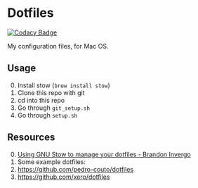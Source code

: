 # Dotfiles

[![Codacy Badge](https://api.codacy.com/project/badge/Grade/b749c115177c4041a69a12cff91dc60e)](https://www.codacy.com/app/contact_45/stow-dotfiles?utm_source=github.com&utm_medium=referral&utm_content=shakeelmohamed/stow-dotfiles&utm_campaign=badger)

My configuration files, for Mac OS.

## Usage

0. Install stow (`brew install stow`)
0. Clone this repo with git
0. cd into this repo
0. Go through `git_setup.sh`
0. Go through `setup.sh`


## Resources

0. [Using GNU Stow to manage your dotfiles - Brandon Invergo](http://brandon.invergo.net/news/2012-05-26-using-gnu-stow-to-manage-your-dotfiles.html)
0. Some example dotfiles:
0. https://github.com/pedro-couto/dotfiles
0. https://github.com/xero/dotfiles
